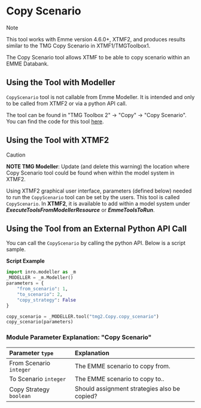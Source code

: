 # **Copy Scenario**
> [!NOTE]
>This tool works with Emme version 4.6.0+, XTMF2, and produces results similar to the TMG Copy Scenario in XTMF1/TMGToolbox1.

The Copy Scenario tool allows XTMF to be able to copy scenario within an EMME Databank.

## **Using the Tool with Modeller**
`CopyScenario` tool is not callable from Emme Modeller. It is intended and only to be called from XTMF2 or via a python API call.

The tool can be found in "TMG Toolbox 2" -> "Copy" -> "Copy Scenario". You can
find the code for this tool [here](https://github.com/TravelModellingGroup/TMG.EMME/blob/master/TMG.EMME/TMGToolbox2/src/Copy/copy_scenario.py).

## **Using the Tool with XTMF2**
> [!CAUTION]
> **NOTE TMG Modeller**: Update (and delete this warning) the location where Copy Scenario tool could be found when within the model system in XTMF2.

Using XTMF2 graphical user interface, parameters (defined below) needed to run the `CopyScenario` tool can be set by the users. This tool is called `CopyScenario`. In **XTMF2**, it is available to add within a model system under ***ExecuteToolsFromModellerResource*** or ***EmmeToolsToRun***.

## **Using the Tool from an External Python API Call**
You can call the `CopyScenario` by calling the python API. Below is a script sample.

**Script Example**
```python
import inro.modeller as _m
_MODELLER = _m.Modeller()
parameters = {
    "from_scenario": 1,
    "to_scenario": 2,
    "copy_strategy": False
}

copy_scenario = _MODELLER.tool("tmg2.Copy.copy_scenario")
copy_scenario(parameters)
```

### Module Parameter Explanation: "Copy Scenario"

|Parameter `type`|Explanation|
| :----------------------------- | :---------------------------------------------- |
|From Scenario `integer` |The EMME scenario to copy from.|
|To Scenario `integer` |The EMME scenario to copy to..|
|Copy Strategy `boolean` |Should assignment strategies also be copied?|
